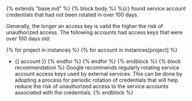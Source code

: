 {% extends "base.md" %}
{% block body %}
%{c} found service account credentials that had not been rotated in over 100 days.

Generally, the longer an access key is valid the higher the risk of unauthorized access. The following accounts had access keys that were over 100 days old:

{% for project in instances %}
{% for account in instances[project] %}
- {{ account }}
{% endfor %}
{% endfor %}
{% endblock %}
{% block recommendation %}
Google recommends regularly rotating service account access keys used by external services. This can be done by adopting a process for periodic rotation of credentials that will help reduce the risk of unauthorized access to the service accounts associated with the credentials.
{% endblock %}